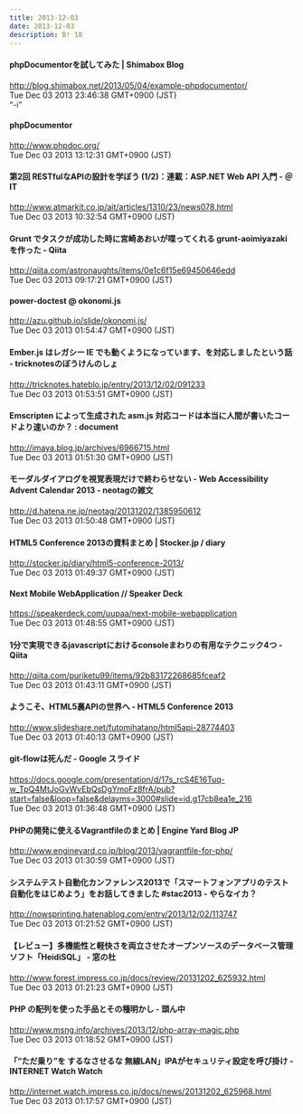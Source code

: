 ```yaml
---
title: 2013-12-03
date: 2013-12-03
description: B! 18
---
```


#### phpDocumentorを試してみた | Shimabox Blog
http://blog.shimabox.net/2013/05/04/example-phpdocumentor/<br>
Tue Dec 03 2013 23:46:38 GMT+0900 (JST)<br>
“-i”


#### phpDocumentor
http://www.phpdoc.org/<br>
Tue Dec 03 2013 13:12:31 GMT+0900 (JST)<br>


####  第2回 RESTfulなAPIの設計を学ぼう (1/2)：連載：ASP.NET Web API 入門 - ＠IT
http://www.atmarkit.co.jp/ait/articles/1310/23/news078.html<br>
Tue Dec 03 2013 10:32:54 GMT+0900 (JST)<br>


#### Grunt でタスクが成功した時に宮崎あおいが喋ってくれる grunt-aoimiyazaki を作った - Qiita
http://qiita.com/astronaughts/items/0e1c6f15e69450646edd<br>
Tue Dec 03 2013 09:17:21 GMT+0900 (JST)<br>


#### power-doctest @ okonomi.js
http://azu.github.io/slide/okonomi.js/<br>
Tue Dec 03 2013 01:54:47 GMT+0900 (JST)<br>


#### Ember.js はレガシー IE でも動くようになっています、を対応しましたという話 - tricknotesのぼうけんのしょ
http://tricknotes.hateblo.jp/entry/2013/12/02/091233<br>
Tue Dec 03 2013 01:53:51 GMT+0900 (JST)<br>


#### Emscripten によって生成された asm.js 対応コードは本当に人間が書いたコードより速いのか？ : document
http://imaya.blog.jp/archives/6966715.html<br>
Tue Dec 03 2013 01:51:30 GMT+0900 (JST)<br>


#### モーダルダイアログを視覚表現だけで終わらせない - Web Accessibility Advent Calendar 2013 - neotagの雑文
http://d.hatena.ne.jp/neotag/20131202/1385950612<br>
Tue Dec 03 2013 01:50:48 GMT+0900 (JST)<br>


#### HTML5 Conference 2013の資料まとめ | Stocker.jp / diary
http://stocker.jp/diary/html5-conference-2013/<br>
Tue Dec 03 2013 01:49:37 GMT+0900 (JST)<br>


#### Next Mobile WebApplication // Speaker Deck
https://speakerdeck.com/uupaa/next-mobile-webapplication<br>
Tue Dec 03 2013 01:48:55 GMT+0900 (JST)<br>


#### 1分で実現できるjavascriptにおけるconsoleまわりの有用なテクニック4つ - Qiita
http://qiita.com/puriketu99/items/92b83172268685fceaf2<br>
Tue Dec 03 2013 01:43:11 GMT+0900 (JST)<br>


#### ようこそ、HTML5裏APIの世界へ - HTML5 Conference 2013
http://www.slideshare.net/futomihatano/html5api-28774403<br>
Tue Dec 03 2013 01:40:13 GMT+0900 (JST)<br>


#### git-flowは死んだ - Google スライド
https://docs.google.com/presentation/d/17s_rcS4E16Tuq-w_TpQ4MtJoGvWvEbQsDgYmoFz8frA/pub?start=false&loop=false&delayms=3000#slide=id.g17cb8ea1e_216<br>
Tue Dec 03 2013 01:36:48 GMT+0900 (JST)<br>


#### PHPの開発に使えるVagrantfileのまとめ | Engine Yard Blog JP
http://www.engineyard.co.jp/blog/2013/vagrantfile-for-php/<br>
Tue Dec 03 2013 01:30:59 GMT+0900 (JST)<br>


#### システムテスト自動化カンファレンス2013で「スマートフォンアプリのテスト自動化をはじめよう」をお話してきました #stac2013 - やらなイカ？
http://nowsprinting.hatenablog.com/entry/2013/12/02/113747<br>
Tue Dec 03 2013 01:21:52 GMT+0900 (JST)<br>


#### 【レビュー】多機能性と軽快さを両立させたオープンソースのデータベース管理ソフト「HeidiSQL」 - 窓の杜
http://www.forest.impress.co.jp/docs/review/20131202_625932.html<br>
Tue Dec 03 2013 01:21:23 GMT+0900 (JST)<br>


#### PHP の配列を使った手品とその種明かし - 頭ん中
http://www.msng.info/archives/2013/12/php-array-magic.php<br>
Tue Dec 03 2013 01:18:52 GMT+0900 (JST)<br>


#### 「“ただ乗り”を するなさせるな 無線LAN」IPAがセキュリティ設定を呼び掛け -INTERNET Watch Watch
http://internet.watch.impress.co.jp/docs/news/20131202_625968.html<br>
Tue Dec 03 2013 01:17:57 GMT+0900 (JST)<br>


